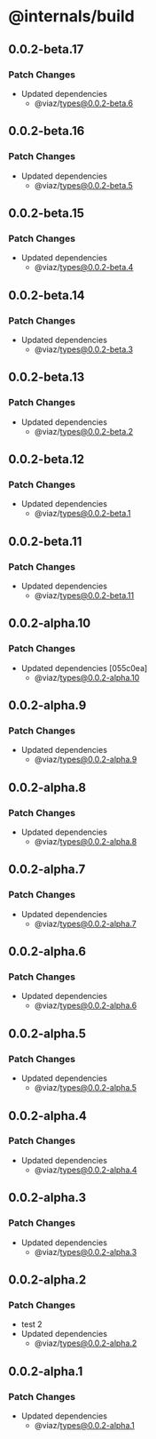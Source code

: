 # @internals/build

## 0.0.2-beta.17

### Patch Changes

- Updated dependencies
  - @viaz/types@0.0.2-beta.6

## 0.0.2-beta.16

### Patch Changes

- Updated dependencies
  - @viaz/types@0.0.2-beta.5

## 0.0.2-beta.15

### Patch Changes

- Updated dependencies
  - @viaz/types@0.0.2-beta.4

## 0.0.2-beta.14

### Patch Changes

- Updated dependencies
  - @viaz/types@0.0.2-beta.3

## 0.0.2-beta.13

### Patch Changes

- Updated dependencies
  - @viaz/types@0.0.2-beta.2

## 0.0.2-beta.12

### Patch Changes

- Updated dependencies
  - @viaz/types@0.0.2-beta.1

## 0.0.2-beta.11

### Patch Changes

- Updated dependencies
  - @viaz/types@0.0.2-beta.11

## 0.0.2-alpha.10

### Patch Changes

- Updated dependencies [055c0ea]
  - @viaz/types@0.0.2-alpha.10

## 0.0.2-alpha.9

### Patch Changes

- Updated dependencies
  - @viaz/types@0.0.2-alpha.9

## 0.0.2-alpha.8

### Patch Changes

- Updated dependencies
  - @viaz/types@0.0.2-alpha.8

## 0.0.2-alpha.7

### Patch Changes

- Updated dependencies
  - @viaz/types@0.0.2-alpha.7

## 0.0.2-alpha.6

### Patch Changes

- Updated dependencies
  - @viaz/types@0.0.2-alpha.6

## 0.0.2-alpha.5

### Patch Changes

- Updated dependencies
  - @viaz/types@0.0.2-alpha.5

## 0.0.2-alpha.4

### Patch Changes

- Updated dependencies
  - @viaz/types@0.0.2-alpha.4

## 0.0.2-alpha.3

### Patch Changes

- Updated dependencies
  - @viaz/types@0.0.2-alpha.3

## 0.0.2-alpha.2

### Patch Changes

- test 2
- Updated dependencies
  - @viaz/types@0.0.2-alpha.2

## 0.0.2-alpha.1

### Patch Changes

- Updated dependencies
  - @viaz/types@0.0.2-alpha.1
